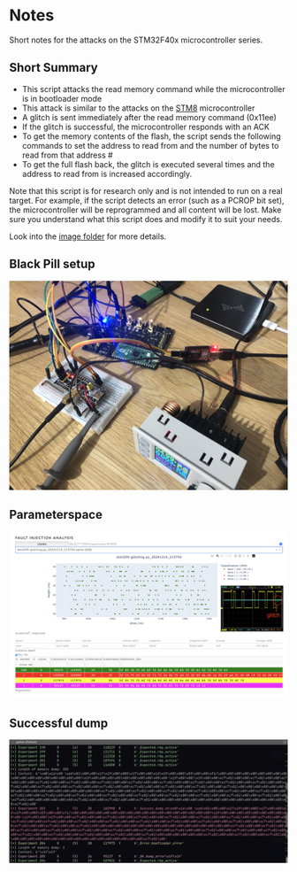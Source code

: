 # Notes

Short notes for the attacks on the STM32F40x microcontroller series.

## Short Summary

- This script attacks the read memory command while the microcontroller is in bootloader mode 
- This attack is similar to the attacks on the [STM8](https://github.com/MKesenheimer/fault-injection-library/tree/master/projects/stm8s) microcontroller
- A glitch is sent immediately after the read memory command (0x11ee)
- If the glitch is successful, the microcontroller responds with an ACK
- To get the memory contents of the flash, the script sends the following commands to set the address to read from and the number of bytes to read from that address #
- To get the full flash back, the glitch is executed several times and the address to read from is increased accordingly.

Note that this script is for research only and is not intended to run on a real target. For example, if the script detects an error (such as a PCROP bit set), the microcontroller will be reprogrammed and all content will be lost. Make sure you understand what this script does and modify it to suit your needs.

Look into the [image folder](https://github.com/MKesenheimer/fault-injection-library/tree/master/projects/stm32f40x/images) for more details.

## Black Pill setup

![](https://github.com/MKesenheimer/fault-injection-library/blob/master/projects/stm32f40x/images/setup.JPG)

## Parameterspace

![](https://github.com/MKesenheimer/fault-injection-library/blob/master/projects/stm32f40x/images/parameterspace-attempt-1.png)

## Successful dump

![](https://github.com/MKesenheimer/fault-injection-library/blob/master/projects/stm32f40x/images/successful-dump.png)